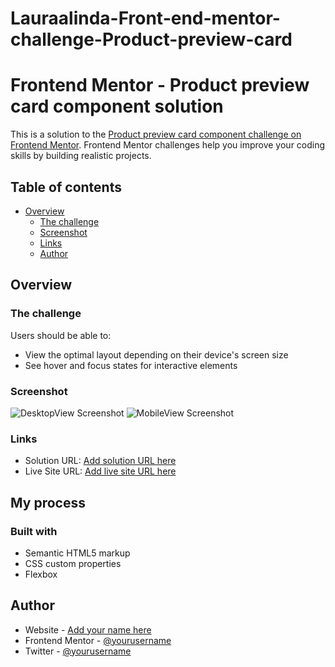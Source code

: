 # Lauraalinda-Front-end-mentor-challenge-Product-preview-card
# Frontend Mentor - Product preview card component solution

This is a solution to the [Product preview card component challenge on Frontend Mentor](https://www.frontendmentor.io/challenges/product-preview-card-component-GO7UmttRfa). Frontend Mentor challenges help you improve your coding skills by building realistic projects. 

## Table of contents

- [Overview](#overview)
  - [The challenge](#the-challenge)
  - [Screenshot](#screenshot)
  - [Links](#links)
  - [Author](#author)

## Overview

### The challenge

Users should be able to:

- View the optimal layout depending on their device's screen size
- See hover and focus states for interactive elements

### Screenshot

![DesktopView Screenshot](./website.png)
![MobileView Screenshot](./mobile.png)

### Links

- Solution URL: [Add solution URL here](https://github.com/Lauraalinda/Lauraalinda-Front-end-mentor-challenge-Product-preview-card)
- Live Site URL: [Add live site URL here](https://precious-lokum-a99554.netlify.app)

## My process

### Built with

- Semantic HTML5 markup
- CSS custom properties
- Flexbox

## Author

- Website - [Add your name here](https://precious-lokum-a99554.netlify.app)
- Frontend Mentor - [@yourusername](https://www.frontendmentor.io/profile/LauraAlinda)
- Twitter - [@yourusername](https://www.twitter.com/LauraAlinda)



